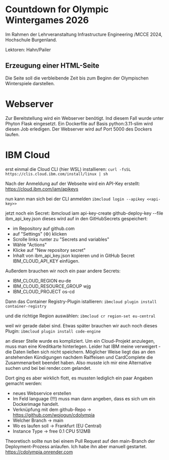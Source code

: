 # Countdown for Olympic Wintergames 2026

Im Rahmen der Lehrveranstaltung Infrastructure Engineering /MCCE 2024, Hochschule Burgenland.

Lektoren: Hahn/Pailer

## Erzeugung einer HTML-Seite
Die Seite soll die verbleibende Zeit bis zum Beginn der Olympischen Winterspiele darstellen.

# Webserver
Zur Bereitstellung wird ein Webserver benötigt. Ind diesem Fall wurde unter Phyton Flask eingesetzt.
Ein Dockerfile auf Basis python:3.11-slim wird diesen Job erledigen. Der Webserver wird auf Port 5000 des Dockers laufen.

# IBM Cloud
erst einmal die Cloud CLI (hier WSL) installieren:
```curl -fsSL https://clis.cloud.ibm.com/install/linux | sh```

Nach der Anmeldung auf der Webseite wird ein API-Key erstellt: https://cloud.ibm.com/iam/apikeys

nun kann man sich bei der CLI anmelden
```ibmcloud login --apikey <<api-key>>```

jetzt noch ein Secret:
ibmcloud iam api-key-create github-deploy-key --file ibm_api_key.json
dieses wird auf in den GitHubSecrets gespeichert:
- im Repository auf github.com
- auf "Settings" (⚙️) klicken
- Scrolle links runter zu "Secrets and variables"
- Wähle "Actions"
- Klicke auf "New repository secret"
- Inhalt von ibm_api_key.json kopieren und in GitHub Secret IBM_CLOUD_API_KEY einfügen.

Außerdem brauchen wir noch ein paar andere Secrets:
- IBM_CLOUD_REGION	eu-de
- IBM_CLOUD_RESOURCE_GROUP  wjg
- IBM_CLOUD_PROJECT os-cd

Dann das Container Registry-Plugin istallieren:
```ibmcloud plugin install container-registry```

und die richtige Region auswählen:
```ibmcloud cr region-set eu-central```

weil wir gerade dabei sind. Etwas später brauchen wir auch noch dieses Plugin:
```ibmcloud plugin install code-engine```

an dieser Stelle wurde es kompliziert. Um ein Cloud-Projekt anzulegen, muss man eine Kreditkarte hinterlegen. Leider hat IBM meine verweigert - die Daten ließen sich nicht speichern. Möglicher Weise liegt das an den anstehenden Kündigungen nachdem Raiffeisen und CardComplete die Zusammenarbeit beendet haben. Also musste ich mir eine Alternative suchen und bei bei render.com gelandet.

Dort ging es aber wirklich flott, es mussten lediglich ein paar Angaben gemacht werden:
- neues Webservice erstellen
- Im Feld language (!!!) muss man dann angeben, dass es sich um ein Dockerimage handelt.
- Verknüpfung mit dem github-Repo -> https://github.com/wojogun/cdolympia
- Welcher Branch -> main
- Wo es laufen soll -> Frankfurt (EU Central)
- Instance Type -> free 0.1 CPU 512MB

Theoretisch sollte nun bei einem Pull Request auf den main-Branch der Deployment-Prozess anlaufen. Ich habe ihn aber manuell gestartet.
https://cdolympia.onrender.com
